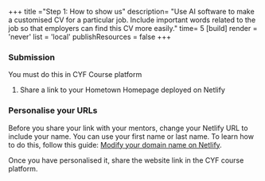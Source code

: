 +++
title ="Step 1: How to show us"
description= "Use AI software to make a customised CV for a particular job. Include important words related to the job so that employers can find this CV more easily."
time= 5
[build]
  render = 'never'
  list = 'local'
  publishResources = false 
+++

### Submission

You must do this in CYF Course platform

1. Share a link to your Hometown Homepage deployed on Netlify

### Personalise your URLs

Before you share your link with your mentors, change your Netlify URL to include your name. You can use your first name or last name. To learn how to do this, follow this guide: [Modify your domain name on Netlify](https://www.makeuseof.com/netlify-free-domain-name-modify/).

Once you have personalised it, share the website link in the CYF course platform.
